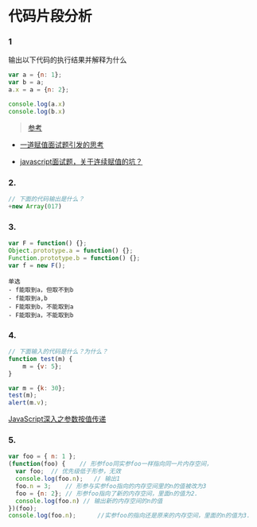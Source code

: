 # 代码片段分析

### 1

输出以下代码的执行结果并解释为什么

```js
var a = {n: 1};
var b = a;
a.x = a = {n: 2};

console.log(a.x) 	
console.log(b.x)
```

> [参考](<https://github.com/Advanced-Frontend/Daily-Interview-Question/issues/93>)

- [一道赋值面试题引发的思考](<https://juejin.im/post/5b605473e51d45191a0d81d8>)

- [javascript面试题，关于连续赋值的坑？](<https://www.zhihu.com/question/41220520>)



### 2. 

```js
// 下面的代码输出是什么？
+new Array(017)
```



### 3. 

```js
var F = function() {};
Object.prototype.a = function() {};
Function.prototype.b = function() {};
var f = new F();
```

```
单选
- f能取到a，但取不到b
- f能取到a,b
- F能取到b，不能取到a
- F能取到a，不能取到b
```



### 4. 

```js
// 下面输入的代码是什么？为什么？
function test(m) {
	m = {v: 5};
}

var m = {k: 30};
test(m);
alert(m.v);
```

[JavaScript深入之参数按值传递](<https://github.com/mqyqingfeng/Blog/issues/10>)

### 5. 

```js
var foo = { n: 1 };
(function(foo) {	// 形参foo同实参foo一样指向同一片内存空间，
  var foo;	// 优先级低于形参，无效
  console.log(foo.n);	// 输出1
  foo.n = 3;	// 形参与实参foo指向的内存空间里的n的值被改为3
  foo = {n: 2};	// 形参foo指向了新的内存空间，里面n的值为2.
  console.log(foo.n) // 输出新的内存空间的n的值
})(foo);
console.log(foo.n); 	 //实参foo的指向还是原来的内存空间，里面的n的值为3.
```

